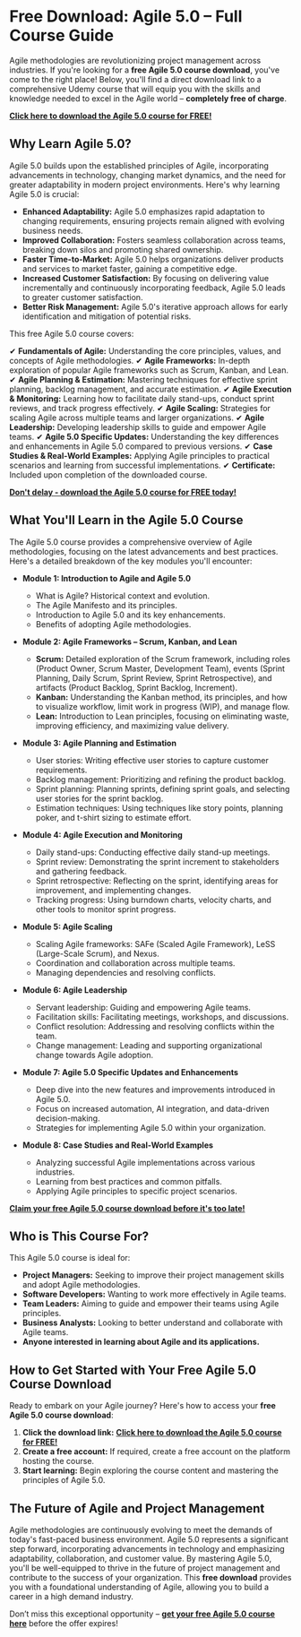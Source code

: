 # Free Download: Agile 5.0 – Full Course Guide

Agile methodologies are revolutionizing project management across industries. If you're looking for a **free Agile 5.0 course download**, you've come to the right place! Below, you'll find a direct download link to a comprehensive Udemy course that will equip you with the skills and knowledge needed to excel in the Agile world – **completely free of charge**.

[**Click here to download the Agile 5.0 course for FREE!**](https://udemywork.com/agile-5-0)

## Why Learn Agile 5.0?

Agile 5.0 builds upon the established principles of Agile, incorporating advancements in technology, changing market dynamics, and the need for greater adaptability in modern project environments. Here's why learning Agile 5.0 is crucial:

*   **Enhanced Adaptability:** Agile 5.0 emphasizes rapid adaptation to changing requirements, ensuring projects remain aligned with evolving business needs.
*   **Improved Collaboration:** Fosters seamless collaboration across teams, breaking down silos and promoting shared ownership.
*   **Faster Time-to-Market:** Agile 5.0 helps organizations deliver products and services to market faster, gaining a competitive edge.
*   **Increased Customer Satisfaction:** By focusing on delivering value incrementally and continuously incorporating feedback, Agile 5.0 leads to greater customer satisfaction.
*   **Better Risk Management:** Agile 5.0's iterative approach allows for early identification and mitigation of potential risks.

This free Agile 5.0 course covers:

✔ **Fundamentals of Agile:** Understanding the core principles, values, and concepts of Agile methodologies.
✔ **Agile Frameworks:** In-depth exploration of popular Agile frameworks such as Scrum, Kanban, and Lean.
✔ **Agile Planning & Estimation:** Mastering techniques for effective sprint planning, backlog management, and accurate estimation.
✔ **Agile Execution & Monitoring:** Learning how to facilitate daily stand-ups, conduct sprint reviews, and track progress effectively.
✔ **Agile Scaling:** Strategies for scaling Agile across multiple teams and larger organizations.
✔ **Agile Leadership:** Developing leadership skills to guide and empower Agile teams.
✔ **Agile 5.0 Specific Updates:** Understanding the key differences and enhancements in Agile 5.0 compared to previous versions.
✔ **Case Studies & Real-World Examples:** Applying Agile principles to practical scenarios and learning from successful implementations.
✔ **Certificate:** Included upon completion of the downloaded course.

[**Don't delay - download the Agile 5.0 course for FREE today!**](https://udemywork.com/agile-5-0)

## What You'll Learn in the Agile 5.0 Course

The Agile 5.0 course provides a comprehensive overview of Agile methodologies, focusing on the latest advancements and best practices. Here's a detailed breakdown of the key modules you'll encounter:

*   **Module 1: Introduction to Agile and Agile 5.0**
    *   What is Agile? Historical context and evolution.
    *   The Agile Manifesto and its principles.
    *   Introduction to Agile 5.0 and its key enhancements.
    *   Benefits of adopting Agile methodologies.

*   **Module 2: Agile Frameworks – Scrum, Kanban, and Lean**
    *   **Scrum:** Detailed exploration of the Scrum framework, including roles (Product Owner, Scrum Master, Development Team), events (Sprint Planning, Daily Scrum, Sprint Review, Sprint Retrospective), and artifacts (Product Backlog, Sprint Backlog, Increment).
    *   **Kanban:** Understanding the Kanban method, its principles, and how to visualize workflow, limit work in progress (WIP), and manage flow.
    *   **Lean:** Introduction to Lean principles, focusing on eliminating waste, improving efficiency, and maximizing value delivery.

*   **Module 3: Agile Planning and Estimation**
    *   User stories: Writing effective user stories to capture customer requirements.
    *   Backlog management: Prioritizing and refining the product backlog.
    *   Sprint planning: Planning sprints, defining sprint goals, and selecting user stories for the sprint backlog.
    *   Estimation techniques: Using techniques like story points, planning poker, and t-shirt sizing to estimate effort.

*   **Module 4: Agile Execution and Monitoring**
    *   Daily stand-ups: Conducting effective daily stand-up meetings.
    *   Sprint review: Demonstrating the sprint increment to stakeholders and gathering feedback.
    *   Sprint retrospective: Reflecting on the sprint, identifying areas for improvement, and implementing changes.
    *   Tracking progress: Using burndown charts, velocity charts, and other tools to monitor sprint progress.

*   **Module 5: Agile Scaling**
    *   Scaling Agile frameworks: SAFe (Scaled Agile Framework), LeSS (Large-Scale Scrum), and Nexus.
    *   Coordination and collaboration across multiple teams.
    *   Managing dependencies and resolving conflicts.

*   **Module 6: Agile Leadership**
    *   Servant leadership: Guiding and empowering Agile teams.
    *   Facilitation skills: Facilitating meetings, workshops, and discussions.
    *   Conflict resolution: Addressing and resolving conflicts within the team.
    *   Change management: Leading and supporting organizational change towards Agile adoption.

*   **Module 7: Agile 5.0 Specific Updates and Enhancements**
    *   Deep dive into the new features and improvements introduced in Agile 5.0.
    *   Focus on increased automation, AI integration, and data-driven decision-making.
    *   Strategies for implementing Agile 5.0 within your organization.

*   **Module 8: Case Studies and Real-World Examples**
    *   Analyzing successful Agile implementations across various industries.
    *   Learning from best practices and common pitfalls.
    *   Applying Agile principles to specific project scenarios.

[**Claim your free Agile 5.0 course download before it's too late!**](https://udemywork.com/agile-5-0)

## Who is This Course For?

This Agile 5.0 course is ideal for:

*   **Project Managers:** Seeking to improve their project management skills and adopt Agile methodologies.
*   **Software Developers:** Wanting to work more effectively in Agile teams.
*   **Team Leaders:** Aiming to guide and empower their teams using Agile principles.
*   **Business Analysts:** Looking to better understand and collaborate with Agile teams.
*   **Anyone interested in learning about Agile and its applications.**

## How to Get Started with Your Free Agile 5.0 Course Download

Ready to embark on your Agile journey? Here's how to access your **free Agile 5.0 course download**:

1.  **Click the download link:** [**Click here to download the Agile 5.0 course for FREE!**](https://udemywork.com/agile-5-0)
2.  **Create a free account:** If required, create a free account on the platform hosting the course.
3.  **Start learning:** Begin exploring the course content and mastering the principles of Agile 5.0.

## The Future of Agile and Project Management

Agile methodologies are continuously evolving to meet the demands of today's fast-paced business environment. Agile 5.0 represents a significant step forward, incorporating advancements in technology and emphasizing adaptability, collaboration, and customer value. By mastering Agile 5.0, you'll be well-equipped to thrive in the future of project management and contribute to the success of your organization. This **free download** provides you with a foundational understanding of Agile, allowing you to build a career in a high demand industry.

Don’t miss this exceptional opportunity – **[get your free Agile 5.0 course here](https://udemywork.com/agile-5-0)** before the offer expires!
